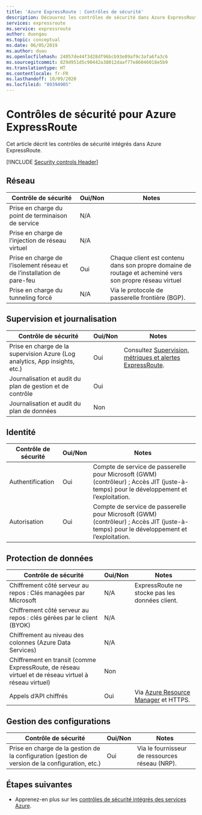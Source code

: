```yaml
---
title: 'Azure ExpressRoute : Contrôles de sécurité'
description: Découvrez les contrôles de sécurité dans Azure ExpressRoute, qui sont des qualités ou des fonctionnalités qui permettent de prévenir, de détecter et de répondre aux failles de sécurité.
services: expressroute
ms.service: expressroute
author: duongau
ms.topic: conceptual
ms.date: 06/05/2019
ms.author: duau
ms.openlocfilehash: 24057de44f3d28df96bcb93e89af9c3afa6fa3c6
ms.sourcegitcommit: 829d951d5c90442a38012daaf77e86046018e5b9
ms.translationtype: HT
ms.contentlocale: fr-FR
ms.lasthandoff: 10/09/2020
ms.locfileid: "89394905"
---
```

# <a name="security-controls-for-azure-expressroute"></a>Contrôles de sécurité pour Azure ExpressRoute

Cet article décrit les contrôles de sécurité intégrés dans Azure ExpressRoute.

[!INCLUDE [Security controls Header](../../includes/security-controls-header.md)]

## <a name="network"></a>Réseau

| Contrôle de sécurité | Oui/Non | Notes |
|---|---|--|
| Prise en charge du point de terminaison de service| N/A |  |
| Prise en charge de l’injection de réseau virtuel| N/A | |
| Prise en charge de l’isolement réseau et de l’installation de pare-feu| Oui | Chaque client est contenu dans son propre domaine de routage et acheminé vers son propre réseau virtuel |
| Prise en charge du tunneling forcé| N/A | Via le protocole de passerelle frontière (BGP). |

## <a name="monitoring--logging"></a>Supervision et journalisation

| Contrôle de sécurité | Oui/Non | Notes|
|---|---|--|
| Prise en charge de la supervision Azure (Log analytics, App insights, etc.)| Oui | Consultez [Supervision, métriques et alertes ExpressRoute](expressroute-monitoring-metrics-alerts.md).|
| Journalisation et audit du plan de gestion et de contrôle| Oui |  |
| Journalisation et audit du plan de données| Non |   |

## <a name="identity"></a>Identité

| Contrôle de sécurité | Oui/Non | Notes|
|---|---|--|
| Authentification| Oui | Compte de service de passerelle pour Microsoft (GWM) (contrôleur) ; Accès JIT (juste-à-temps) pour le développement et l’exploitation. |
| Autorisation|  Oui |Compte de service de passerelle pour Microsoft (GWM) (contrôleur) ; Accès JIT (juste-à-temps) pour le développement et l’exploitation. |

## <a name="data-protection"></a>Protection de données

| Contrôle de sécurité | Oui/Non | Notes |
|---|---|--|
| Chiffrement côté serveur au repos : Clés managées par Microsoft |  N/A | ExpressRoute ne stocke pas les données client. |
| Chiffrement côté serveur au repos : clés gérées par le client (BYOK) | N/A |  |
| Chiffrement au niveau des colonnes (Azure Data Services)| N/A | |
| Chiffrement en transit (comme ExpressRoute, de réseau virtuel et de réseau virtuel à réseau virtuel)| Non | |
| Appels d’API chiffrés| Oui | Via [Azure Resource Manager](../azure-resource-manager/index.yml) et HTTPS. |


## <a name="configuration-management"></a>Gestion des configurations

| Contrôle de sécurité | Oui/Non | Notes|
|---|---|--|
| Prise en charge de la gestion de la configuration (gestion de version de la configuration, etc.)| Oui | Via le fournisseur de ressources réseau (NRP). |

## <a name="next-steps"></a>Étapes suivantes

- Apprenez-en plus sur les [contrôles de sécurité intégrés des services Azure](../security/fundamentals/security-controls.md).